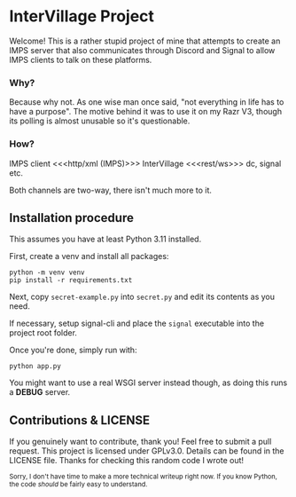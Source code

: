 # InterVillage Project
Welcome! This is a rather stupid project of mine that attempts to create an IMPS
server that also communicates through Discord and Signal to allow IMPS clients
to talk on these platforms.

### Why?
Because why not. As one wise man once said, "not everything in life has to have
a purpose". The motive behind it was to use it on my Razr V3, though its polling
is almost unusable so it's questionable.

### How?
IMPS client <<<http/xml (IMPS)>>> InterVillage <<<rest/ws>>> dc, signal etc.

Both channels are two-way, there isn't much more to it.

## Installation procedure
This assumes you have at least Python 3.11 installed.

First, create a venv and install all packages:
```
python -m venv venv
pip install -r requirements.txt
```
Next, copy ```secret-example.py``` into ```secret.py``` and edit its contents
as you need.

If necessary, setup signal-cli and place the ```signal``` executable into the
project root folder.

Once you're done, simply run with:
```
python app.py
```
You might want to use a real WSGI server instead though, as doing this runs a
**DEBUG** server.

## Contributions & LICENSE
If you genuinely want to contribute, thank you! Feel free to submit a pull request.
This project is licensed under GPLv3.0. Details can be found in the LICENSE file.
Thanks for checking this random code I wrote out!

<sup>Sorry, I don't have time to make a more technical writeup right now.
If you know Python, the code *should* be fairly easy to understand.
